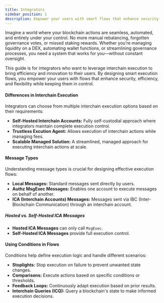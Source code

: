 ```yaml
---
title: Integrators
sidebar_position: 1
description: Empower your users with smart flows that enhance security, efficiency, and flexibility
---
```


Imagine a world where your blockchain actions are seamless, automated, and entirely under your control. No more manual rebalancing, forgotten governance votes, or missed staking rewards. Whether you’re managing liquidity on a DEX, automating wallet functions, or streamlining governance processes, you need a system that works for you—without constant oversight.

This guide is for integrators who want to leverage interchain execution to bring efficiency and innovation to their users.
By designing smart execution flows, you empower your users with flows that enhance security, efficiency, and flexibility while keeping them in control.

#### Differences in Interchain Execution

Integrators can choose from multiple interchain execution options based on their requirements:

- **Self-Hosted Interchain Accounts:** Fully self-custodial approach where integrators maintain complete execution control.
- **Trustless Excution Agent:** Allows execution of interchain actions while managing fees.
- **Scalable Managed Solution:** A streamlined, managed approach for executing interchain actions at scale.

#### Message Types

Understanding message types is crucial for designing effective execution flows:

- **Local Messages:** Standard messages sent directly by users.
- **Authz MsgExec Messages:** Enables one account to execute messages on behalf of another.
- **ICA (Interchain Accounts) Messages:** Messages sent via IBC (Inter-Blockchain Communication) through an interchain account.

##### Hosted vs. Self-Hosted ICA Messages

- **Hosted ICA Messages** can only call `MsgExec`.
- **Self-Hosted ICA Messages** provide full execution control.

#### Using Conditions in Flows

Conditions help define execution logic and handle different scenarios:

- **Stoplights:** Stop execution on failure to prevent unwanted state changes.
- **Comparisons:** Execute actions based on specific conditions or thresholds.
- **Feedback Loops:** Continuously adapt execution based on prior results.
- **Interchain Queries (ICQ):** Query a blockchain's state to make informed execution decisions.
